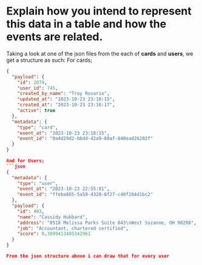 # Explain how you intend to represent this data in a table and how the events are related.

Taking a look at one of the json files from the each of **cards** and **users**, we get a structure as such:
 For cards;
 ```json
 {
   "payload": {
     "id": 2079,
     "user_id": 745,
     "created_by_name": "Troy Rosario",
     "updated_at": "2023-10-23 23:18:15",
     "created_at": "2023-10-23 23:16:17",
     "active": true
   },
   "metadata": {
     "type": "card",
     "event_at": "2023-10-23 23:18:15",
     "event_id": "0a4d29d2-b6dd-42a9-88af-840ead26202f"
   }
 }

 And for Users;
 ```json
 {
   "metadata": {
     "type": "user",
     "event_at": "2023-10-23 22:55:01",
     "event_id": "ffeba865-5a59-4320-8f27-c40f204d1bc2"
   },
   "payload": {
     "id": 403,
     "name": "Cassidy Hubbard",
     "address": "8518 Melissa Parks Suite 843\nWest Suzanne, OH 98208",
     "job": "Accountant, chartered certified",
     "score": 0.3899413405342961
   }
 }

From the json structure above i can draw that for every user





